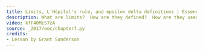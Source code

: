 ```yaml
---
title: Limits, L'Hôpital's rule, and epsilon delta definitions | Essence of calculus, chapter 7
description: What are limits?  How are they defined?  How are they used to define the derivative?  What is L'Hospital's rule?
video: kfF40MiS7zA
source: _2017/eoc/chapter7.py
credits:
- Lesson by Grant Sanderson
---
```

